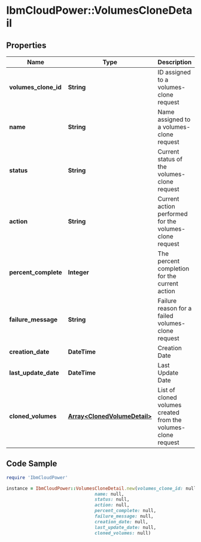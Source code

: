 # IbmCloudPower::VolumesCloneDetail

## Properties

Name | Type | Description | Notes
------------ | ------------- | ------------- | -------------
**volumes_clone_id** | **String** | ID assigned to a volumes-clone request | [optional] 
**name** | **String** | Name assigned to a volumes-clone request | [optional] 
**status** | **String** | Current status of the volumes-clone request | [optional] 
**action** | **String** | Current action performed for the volumes-clone request | [optional] 
**percent_complete** | **Integer** | The percent completion for the current action | 
**failure_message** | **String** | Failure reason for a failed volumes-clone request | [optional] 
**creation_date** | **DateTime** | Creation Date | [optional] 
**last_update_date** | **DateTime** | Last Update Date | [optional] 
**cloned_volumes** | [**Array&lt;ClonedVolumeDetail&gt;**](ClonedVolumeDetail.md) | List of cloned volumes created from the volumes-clone request | [optional] 

## Code Sample

```ruby
require 'IbmCloudPower'

instance = IbmCloudPower::VolumesCloneDetail.new(volumes_clone_id: null,
                                 name: null,
                                 status: null,
                                 action: null,
                                 percent_complete: null,
                                 failure_message: null,
                                 creation_date: null,
                                 last_update_date: null,
                                 cloned_volumes: null)
```


